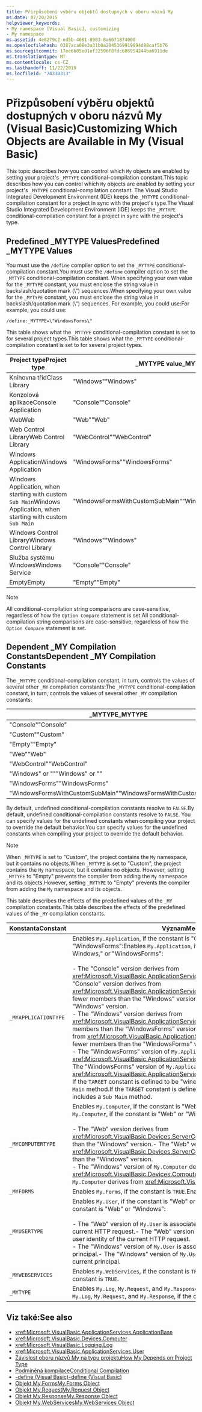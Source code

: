 ```yaml
---
title: Přizpůsobení výběru objektů dostupných v oboru názvů My
ms.date: 07/20/2015
helpviewer_keywords:
- My namespace [Visual Basic], customizing
- My namespace
ms.assetid: 4e8279c2-ed5b-4681-8903-8a6671874000
ms.openlocfilehash: 0387aca08e3a31b0a2045369919894d88caf5b76
ms.sourcegitcommit: 17ee6605e01ef32506f8fdc686954244ba6911de
ms.translationtype: MT
ms.contentlocale: cs-CZ
ms.lasthandoff: 11/22/2019
ms.locfileid: "74330313"
---
```

# <a name="customizing-which-objects-are-available-in-my-visual-basic"></a><span data-ttu-id="9c2cc-102">Přizpůsobení výběru objektů dostupných v oboru názvů My (Visual Basic)</span><span class="sxs-lookup"><span data-stu-id="9c2cc-102">Customizing Which Objects are Available in My (Visual Basic)</span></span>

<span data-ttu-id="9c2cc-103">This topic describes how you can control which `My` objects are enabled by setting your project's `_MYTYPE` conditional-compilation constant.</span><span class="sxs-lookup"><span data-stu-id="9c2cc-103">This topic describes how you can control which `My` objects are enabled by setting your project's `_MYTYPE` conditional-compilation constant.</span></span> <span data-ttu-id="9c2cc-104">The Visual Studio Integrated Development Environment (IDE) keeps the `_MYTYPE` conditional-compilation constant for a project in sync with the project's type.</span><span class="sxs-lookup"><span data-stu-id="9c2cc-104">The Visual Studio Integrated Development Environment (IDE) keeps the `_MYTYPE` conditional-compilation constant for a project in sync with the project's type.</span></span>  
  
## <a name="predefined-_mytype-values"></a><span data-ttu-id="9c2cc-105">Predefined \_MYTYPE Values</span><span class="sxs-lookup"><span data-stu-id="9c2cc-105">Predefined \_MYTYPE Values</span></span>  

<span data-ttu-id="9c2cc-106">You must use the `/define` compiler option to set the `_MYTYPE` conditional-compilation constant.</span><span class="sxs-lookup"><span data-stu-id="9c2cc-106">You must use the `/define` compiler option to set the `_MYTYPE` conditional-compilation constant.</span></span> <span data-ttu-id="9c2cc-107">When specifying your own value for the `_MYTYPE` constant, you must enclose the string value in backslash/quotation mark (\\") sequences.</span><span class="sxs-lookup"><span data-stu-id="9c2cc-107">When specifying your own value for the `_MYTYPE` constant, you must enclose the string value in backslash/quotation mark (\\") sequences.</span></span> <span data-ttu-id="9c2cc-108">For example, you could use:</span><span class="sxs-lookup"><span data-stu-id="9c2cc-108">For example, you could use:</span></span>  
  
```console  
/define:_MYTYPE=\"WindowsForms\"  
```  
  
 <span data-ttu-id="9c2cc-109">This table shows what the `_MYTYPE` conditional-compilation constant is set to for several project types.</span><span class="sxs-lookup"><span data-stu-id="9c2cc-109">This table shows what the `_MYTYPE` conditional-compilation constant is set to for several project types.</span></span>  
  
|<span data-ttu-id="9c2cc-110">Project type</span><span class="sxs-lookup"><span data-stu-id="9c2cc-110">Project type</span></span>|<span data-ttu-id="9c2cc-111">\_MYTYPE value</span><span class="sxs-lookup"><span data-stu-id="9c2cc-111">\_MYTYPE value</span></span>|  
|------------------|--------------------|  
|<span data-ttu-id="9c2cc-112">Knihovna tříd</span><span class="sxs-lookup"><span data-stu-id="9c2cc-112">Class Library</span></span>|<span data-ttu-id="9c2cc-113">"Windows"</span><span class="sxs-lookup"><span data-stu-id="9c2cc-113">"Windows"</span></span>|  
|<span data-ttu-id="9c2cc-114">Konzolová aplikace</span><span class="sxs-lookup"><span data-stu-id="9c2cc-114">Console Application</span></span>|<span data-ttu-id="9c2cc-115">"Console"</span><span class="sxs-lookup"><span data-stu-id="9c2cc-115">"Console"</span></span>|  
|<span data-ttu-id="9c2cc-116">Web</span><span class="sxs-lookup"><span data-stu-id="9c2cc-116">Web</span></span>|<span data-ttu-id="9c2cc-117">"Web"</span><span class="sxs-lookup"><span data-stu-id="9c2cc-117">"Web"</span></span>|  
|<span data-ttu-id="9c2cc-118">Web Control Library</span><span class="sxs-lookup"><span data-stu-id="9c2cc-118">Web Control Library</span></span>|<span data-ttu-id="9c2cc-119">"WebControl"</span><span class="sxs-lookup"><span data-stu-id="9c2cc-119">"WebControl"</span></span>|  
|<span data-ttu-id="9c2cc-120">Windows Application</span><span class="sxs-lookup"><span data-stu-id="9c2cc-120">Windows Application</span></span>|<span data-ttu-id="9c2cc-121">"WindowsForms"</span><span class="sxs-lookup"><span data-stu-id="9c2cc-121">"WindowsForms"</span></span>|  
|<span data-ttu-id="9c2cc-122">Windows Application, when starting with custom `Sub Main`</span><span class="sxs-lookup"><span data-stu-id="9c2cc-122">Windows Application, when starting with custom `Sub Main`</span></span>|<span data-ttu-id="9c2cc-123">"WindowsFormsWithCustomSubMain"</span><span class="sxs-lookup"><span data-stu-id="9c2cc-123">"WindowsFormsWithCustomSubMain"</span></span>|  
|<span data-ttu-id="9c2cc-124">Windows Control Library</span><span class="sxs-lookup"><span data-stu-id="9c2cc-124">Windows Control Library</span></span>|<span data-ttu-id="9c2cc-125">"Windows"</span><span class="sxs-lookup"><span data-stu-id="9c2cc-125">"Windows"</span></span>|  
|<span data-ttu-id="9c2cc-126">Služba systému Windows</span><span class="sxs-lookup"><span data-stu-id="9c2cc-126">Windows Service</span></span>|<span data-ttu-id="9c2cc-127">"Console"</span><span class="sxs-lookup"><span data-stu-id="9c2cc-127">"Console"</span></span>|  
|<span data-ttu-id="9c2cc-128">Empty</span><span class="sxs-lookup"><span data-stu-id="9c2cc-128">Empty</span></span>|<span data-ttu-id="9c2cc-129">"Empty"</span><span class="sxs-lookup"><span data-stu-id="9c2cc-129">"Empty"</span></span>|  
  
> [!NOTE]
> <span data-ttu-id="9c2cc-130">All conditional-compilation string comparisons are case-sensitive, regardless of how the `Option Compare` statement is set.</span><span class="sxs-lookup"><span data-stu-id="9c2cc-130">All conditional-compilation string comparisons are case-sensitive, regardless of how the `Option Compare` statement is set.</span></span>  
  
## <a name="dependent-_my-compilation-constants"></a><span data-ttu-id="9c2cc-131">Dependent \_MY Compilation Constants</span><span class="sxs-lookup"><span data-stu-id="9c2cc-131">Dependent \_MY Compilation Constants</span></span>  

<span data-ttu-id="9c2cc-132">The `_MYTYPE` conditional-compilation constant, in turn, controls the values of several other `_MY` compilation constants:</span><span class="sxs-lookup"><span data-stu-id="9c2cc-132">The `_MYTYPE` conditional-compilation constant, in turn, controls the values of several other `_MY` compilation constants:</span></span>  
  
|<span data-ttu-id="9c2cc-133">\_MYTYPE</span><span class="sxs-lookup"><span data-stu-id="9c2cc-133">\_MYTYPE</span></span>|<span data-ttu-id="9c2cc-134">\_MYAPPLICATIONTYPE</span><span class="sxs-lookup"><span data-stu-id="9c2cc-134">\_MYAPPLICATIONTYPE</span></span>|<span data-ttu-id="9c2cc-135">\_MYCOMPUTERTYPE</span><span class="sxs-lookup"><span data-stu-id="9c2cc-135">\_MYCOMPUTERTYPE</span></span>|<span data-ttu-id="9c2cc-136">\_MYFORMS</span><span class="sxs-lookup"><span data-stu-id="9c2cc-136">\_MYFORMS</span></span>|<span data-ttu-id="9c2cc-137">\_MYUSERTYPE</span><span class="sxs-lookup"><span data-stu-id="9c2cc-137">\_MYUSERTYPE</span></span>|<span data-ttu-id="9c2cc-138">\_MYWEBSERVICES</span><span class="sxs-lookup"><span data-stu-id="9c2cc-138">\_MYWEBSERVICES</span></span>|  
|--------------|-------------------------|----------------------|---------------|------------------|---------------------|  
|<span data-ttu-id="9c2cc-139">"Console"</span><span class="sxs-lookup"><span data-stu-id="9c2cc-139">"Console"</span></span>|<span data-ttu-id="9c2cc-140">"Console"</span><span class="sxs-lookup"><span data-stu-id="9c2cc-140">"Console"</span></span>|<span data-ttu-id="9c2cc-141">"Windows"</span><span class="sxs-lookup"><span data-stu-id="9c2cc-141">"Windows"</span></span>|<span data-ttu-id="9c2cc-142">Undefined</span><span class="sxs-lookup"><span data-stu-id="9c2cc-142">Undefined</span></span>|<span data-ttu-id="9c2cc-143">"Windows"</span><span class="sxs-lookup"><span data-stu-id="9c2cc-143">"Windows"</span></span>|<span data-ttu-id="9c2cc-144">TRUE</span><span class="sxs-lookup"><span data-stu-id="9c2cc-144">TRUE</span></span>|  
|<span data-ttu-id="9c2cc-145">"Custom"</span><span class="sxs-lookup"><span data-stu-id="9c2cc-145">"Custom"</span></span>|<span data-ttu-id="9c2cc-146">Undefined</span><span class="sxs-lookup"><span data-stu-id="9c2cc-146">Undefined</span></span>|<span data-ttu-id="9c2cc-147">Undefined</span><span class="sxs-lookup"><span data-stu-id="9c2cc-147">Undefined</span></span>|<span data-ttu-id="9c2cc-148">Undefined</span><span class="sxs-lookup"><span data-stu-id="9c2cc-148">Undefined</span></span>|<span data-ttu-id="9c2cc-149">Undefined</span><span class="sxs-lookup"><span data-stu-id="9c2cc-149">Undefined</span></span>|<span data-ttu-id="9c2cc-150">Undefined</span><span class="sxs-lookup"><span data-stu-id="9c2cc-150">Undefined</span></span>|  
|<span data-ttu-id="9c2cc-151">"Empty"</span><span class="sxs-lookup"><span data-stu-id="9c2cc-151">"Empty"</span></span>|<span data-ttu-id="9c2cc-152">Undefined</span><span class="sxs-lookup"><span data-stu-id="9c2cc-152">Undefined</span></span>|<span data-ttu-id="9c2cc-153">Undefined</span><span class="sxs-lookup"><span data-stu-id="9c2cc-153">Undefined</span></span>|<span data-ttu-id="9c2cc-154">Undefined</span><span class="sxs-lookup"><span data-stu-id="9c2cc-154">Undefined</span></span>|<span data-ttu-id="9c2cc-155">Undefined</span><span class="sxs-lookup"><span data-stu-id="9c2cc-155">Undefined</span></span>|<span data-ttu-id="9c2cc-156">Undefined</span><span class="sxs-lookup"><span data-stu-id="9c2cc-156">Undefined</span></span>|  
|<span data-ttu-id="9c2cc-157">"Web"</span><span class="sxs-lookup"><span data-stu-id="9c2cc-157">"Web"</span></span>|<span data-ttu-id="9c2cc-158">Undefined</span><span class="sxs-lookup"><span data-stu-id="9c2cc-158">Undefined</span></span>|<span data-ttu-id="9c2cc-159">"Web"</span><span class="sxs-lookup"><span data-stu-id="9c2cc-159">"Web"</span></span>|<span data-ttu-id="9c2cc-160">FALSE</span><span class="sxs-lookup"><span data-stu-id="9c2cc-160">FALSE</span></span>|<span data-ttu-id="9c2cc-161">"Web"</span><span class="sxs-lookup"><span data-stu-id="9c2cc-161">"Web"</span></span>|<span data-ttu-id="9c2cc-162">FALSE</span><span class="sxs-lookup"><span data-stu-id="9c2cc-162">FALSE</span></span>|  
|<span data-ttu-id="9c2cc-163">"WebControl"</span><span class="sxs-lookup"><span data-stu-id="9c2cc-163">"WebControl"</span></span>|<span data-ttu-id="9c2cc-164">Undefined</span><span class="sxs-lookup"><span data-stu-id="9c2cc-164">Undefined</span></span>|<span data-ttu-id="9c2cc-165">"Web"</span><span class="sxs-lookup"><span data-stu-id="9c2cc-165">"Web"</span></span>|<span data-ttu-id="9c2cc-166">FALSE</span><span class="sxs-lookup"><span data-stu-id="9c2cc-166">FALSE</span></span>|<span data-ttu-id="9c2cc-167">"Web"</span><span class="sxs-lookup"><span data-stu-id="9c2cc-167">"Web"</span></span>|<span data-ttu-id="9c2cc-168">TRUE</span><span class="sxs-lookup"><span data-stu-id="9c2cc-168">TRUE</span></span>|  
|<span data-ttu-id="9c2cc-169">"Windows" or ""</span><span class="sxs-lookup"><span data-stu-id="9c2cc-169">"Windows" or ""</span></span>|<span data-ttu-id="9c2cc-170">"Windows"</span><span class="sxs-lookup"><span data-stu-id="9c2cc-170">"Windows"</span></span>|<span data-ttu-id="9c2cc-171">"Windows"</span><span class="sxs-lookup"><span data-stu-id="9c2cc-171">"Windows"</span></span>|<span data-ttu-id="9c2cc-172">Undefined</span><span class="sxs-lookup"><span data-stu-id="9c2cc-172">Undefined</span></span>|<span data-ttu-id="9c2cc-173">"Windows"</span><span class="sxs-lookup"><span data-stu-id="9c2cc-173">"Windows"</span></span>|<span data-ttu-id="9c2cc-174">TRUE</span><span class="sxs-lookup"><span data-stu-id="9c2cc-174">TRUE</span></span>|  
|<span data-ttu-id="9c2cc-175">"WindowsForms"</span><span class="sxs-lookup"><span data-stu-id="9c2cc-175">"WindowsForms"</span></span>|<span data-ttu-id="9c2cc-176">"WindowsForms"</span><span class="sxs-lookup"><span data-stu-id="9c2cc-176">"WindowsForms"</span></span>|<span data-ttu-id="9c2cc-177">"Windows"</span><span class="sxs-lookup"><span data-stu-id="9c2cc-177">"Windows"</span></span>|<span data-ttu-id="9c2cc-178">TRUE</span><span class="sxs-lookup"><span data-stu-id="9c2cc-178">TRUE</span></span>|<span data-ttu-id="9c2cc-179">"Windows"</span><span class="sxs-lookup"><span data-stu-id="9c2cc-179">"Windows"</span></span>|<span data-ttu-id="9c2cc-180">TRUE</span><span class="sxs-lookup"><span data-stu-id="9c2cc-180">TRUE</span></span>|  
|<span data-ttu-id="9c2cc-181">"WindowsFormsWithCustomSubMain"</span><span class="sxs-lookup"><span data-stu-id="9c2cc-181">"WindowsFormsWithCustomSubMain"</span></span>|<span data-ttu-id="9c2cc-182">"Console"</span><span class="sxs-lookup"><span data-stu-id="9c2cc-182">"Console"</span></span>|<span data-ttu-id="9c2cc-183">"Windows"</span><span class="sxs-lookup"><span data-stu-id="9c2cc-183">"Windows"</span></span>|<span data-ttu-id="9c2cc-184">TRUE</span><span class="sxs-lookup"><span data-stu-id="9c2cc-184">TRUE</span></span>|<span data-ttu-id="9c2cc-185">"Windows"</span><span class="sxs-lookup"><span data-stu-id="9c2cc-185">"Windows"</span></span>|<span data-ttu-id="9c2cc-186">TRUE</span><span class="sxs-lookup"><span data-stu-id="9c2cc-186">TRUE</span></span>|  
  
 <span data-ttu-id="9c2cc-187">By default, undefined conditional-compilation constants resolve to `FALSE`.</span><span class="sxs-lookup"><span data-stu-id="9c2cc-187">By default, undefined conditional-compilation constants resolve to `FALSE`.</span></span> <span data-ttu-id="9c2cc-188">You can specify values for the undefined constants when compiling your project to override the default behavior.</span><span class="sxs-lookup"><span data-stu-id="9c2cc-188">You can specify values for the undefined constants when compiling your project to override the default behavior.</span></span>  
  
> [!NOTE]
> <span data-ttu-id="9c2cc-189">When `_MYTYPE` is set to "Custom", the project contains the `My` namespace, but it contains no objects.</span><span class="sxs-lookup"><span data-stu-id="9c2cc-189">When `_MYTYPE` is set to "Custom", the project contains the `My` namespace, but it contains no objects.</span></span> <span data-ttu-id="9c2cc-190">However, setting `_MYTYPE` to "Empty" prevents the compiler from adding the `My` namespace and its objects.</span><span class="sxs-lookup"><span data-stu-id="9c2cc-190">However, setting `_MYTYPE` to "Empty" prevents the compiler from adding the `My` namespace and its objects.</span></span>  
  
 <span data-ttu-id="9c2cc-191">This table describes the effects of the predefined values of the `_MY` compilation constants.</span><span class="sxs-lookup"><span data-stu-id="9c2cc-191">This table describes the effects of the predefined values of the `_MY` compilation constants.</span></span>  
  
|<span data-ttu-id="9c2cc-192">Konstanta</span><span class="sxs-lookup"><span data-stu-id="9c2cc-192">Constant</span></span>|<span data-ttu-id="9c2cc-193">Význam</span><span class="sxs-lookup"><span data-stu-id="9c2cc-193">Meaning</span></span>|  
|--------------|-------------|  
|`_MYAPPLICATIONTYPE`|<span data-ttu-id="9c2cc-194">Enables `My.Application`, if the constant is "Console," Windows," or "WindowsForms":</span><span class="sxs-lookup"><span data-stu-id="9c2cc-194">Enables `My.Application`, if the constant is "Console," Windows," or "WindowsForms":</span></span><br /><br /> <span data-ttu-id="9c2cc-195">-   The "Console" version derives from <xref:Microsoft.VisualBasic.ApplicationServices.ConsoleApplicationBase>.</span><span class="sxs-lookup"><span data-stu-id="9c2cc-195">-   The "Console" version derives from <xref:Microsoft.VisualBasic.ApplicationServices.ConsoleApplicationBase>.</span></span> <span data-ttu-id="9c2cc-196">and has fewer members than the "Windows" version.</span><span class="sxs-lookup"><span data-stu-id="9c2cc-196">and has fewer members than the "Windows" version.</span></span><br /><span data-ttu-id="9c2cc-197">-   The "Windows" version derives from <xref:Microsoft.VisualBasic.ApplicationServices.ApplicationBase>.and has fewer members than the "WindowsForms" version.</span><span class="sxs-lookup"><span data-stu-id="9c2cc-197">-   The "Windows" version derives from <xref:Microsoft.VisualBasic.ApplicationServices.ApplicationBase>.and has fewer members than the "WindowsForms" version.</span></span><br /><span data-ttu-id="9c2cc-198">-   The "WindowsForms" version of `My.Application` derives from <xref:Microsoft.VisualBasic.ApplicationServices.WindowsFormsApplicationBase>.</span><span class="sxs-lookup"><span data-stu-id="9c2cc-198">-   The "WindowsForms" version of `My.Application` derives from <xref:Microsoft.VisualBasic.ApplicationServices.WindowsFormsApplicationBase>.</span></span> <span data-ttu-id="9c2cc-199">If the `TARGET` constant is defined to be "winexe", then the class includes a `Sub Main` method.</span><span class="sxs-lookup"><span data-stu-id="9c2cc-199">If the `TARGET` constant is defined to be "winexe", then the class includes a `Sub Main` method.</span></span>|  
|`_MYCOMPUTERTYPE`|<span data-ttu-id="9c2cc-200">Enables `My.Computer`, if the constant is "Web" or "Windows":</span><span class="sxs-lookup"><span data-stu-id="9c2cc-200">Enables `My.Computer`, if the constant is "Web" or "Windows":</span></span><br /><br /> <span data-ttu-id="9c2cc-201">-   The "Web" version derives from <xref:Microsoft.VisualBasic.Devices.ServerComputer>, and has fewer members than the "Windows" version.</span><span class="sxs-lookup"><span data-stu-id="9c2cc-201">-   The "Web" version derives from <xref:Microsoft.VisualBasic.Devices.ServerComputer>, and has fewer members than the "Windows" version.</span></span><br /><span data-ttu-id="9c2cc-202">-   The "Windows" version of `My.Computer` derives from <xref:Microsoft.VisualBasic.Devices.Computer>.</span><span class="sxs-lookup"><span data-stu-id="9c2cc-202">-   The "Windows" version of `My.Computer` derives from <xref:Microsoft.VisualBasic.Devices.Computer>.</span></span>|  
|`_MYFORMS`|<span data-ttu-id="9c2cc-203">Enables `My.Forms`, if the constant is `TRUE`.</span><span class="sxs-lookup"><span data-stu-id="9c2cc-203">Enables `My.Forms`, if the constant is `TRUE`.</span></span>|  
|`_MYUSERTYPE`|<span data-ttu-id="9c2cc-204">Enables `My.User`, if the constant is "Web" or "Windows":</span><span class="sxs-lookup"><span data-stu-id="9c2cc-204">Enables `My.User`, if the constant is "Web" or "Windows":</span></span><br /><br /> <span data-ttu-id="9c2cc-205">-   The "Web" version of `My.User` is associated with the user identity of the current HTTP request.</span><span class="sxs-lookup"><span data-stu-id="9c2cc-205">-   The "Web" version of `My.User` is associated with the user identity of the current HTTP request.</span></span><br /><span data-ttu-id="9c2cc-206">-   The "Windows" version of `My.User` is associated with the thread's current principal.</span><span class="sxs-lookup"><span data-stu-id="9c2cc-206">-   The "Windows" version of `My.User` is associated with the thread's current principal.</span></span>|  
|`_MYWEBSERVICES`|<span data-ttu-id="9c2cc-207">Enables `My.WebServices`, if the constant is `TRUE`.</span><span class="sxs-lookup"><span data-stu-id="9c2cc-207">Enables `My.WebServices`, if the constant is `TRUE`.</span></span>|  
|`_MYTYPE`|<span data-ttu-id="9c2cc-208">Enables `My.Log`, `My.Request`, and `My.Response`, if the constant is "Web".</span><span class="sxs-lookup"><span data-stu-id="9c2cc-208">Enables `My.Log`, `My.Request`, and `My.Response`, if the constant is "Web".</span></span>|  
  
## <a name="see-also"></a><span data-ttu-id="9c2cc-209">Viz také:</span><span class="sxs-lookup"><span data-stu-id="9c2cc-209">See also</span></span>

- <xref:Microsoft.VisualBasic.ApplicationServices.ApplicationBase>
- <xref:Microsoft.VisualBasic.Devices.Computer>
- <xref:Microsoft.VisualBasic.Logging.Log>
- <xref:Microsoft.VisualBasic.ApplicationServices.User>
- [<span data-ttu-id="9c2cc-210">Závislost oboru názvů My na typu projektu</span><span class="sxs-lookup"><span data-stu-id="9c2cc-210">How My Depends on Project Type</span></span>](../../../visual-basic/developing-apps/development-with-my/how-my-depends-on-project-type.md)
- [<span data-ttu-id="9c2cc-211">Podmíněná kompilace</span><span class="sxs-lookup"><span data-stu-id="9c2cc-211">Conditional Compilation</span></span>](../../../visual-basic/programming-guide/program-structure/conditional-compilation.md)
- [<span data-ttu-id="9c2cc-212">-define (Visual Basic)</span><span class="sxs-lookup"><span data-stu-id="9c2cc-212">-define (Visual Basic)</span></span>](../../../visual-basic/reference/command-line-compiler/define.md)
- [<span data-ttu-id="9c2cc-213">Objekt My.Forms</span><span class="sxs-lookup"><span data-stu-id="9c2cc-213">My.Forms Object</span></span>](../../../visual-basic/language-reference/objects/my-forms-object.md)
- [<span data-ttu-id="9c2cc-214">Objekt My.Request</span><span class="sxs-lookup"><span data-stu-id="9c2cc-214">My.Request Object</span></span>](../../../visual-basic/language-reference/objects/my-request-object.md)
- [<span data-ttu-id="9c2cc-215">Objekt My.Response</span><span class="sxs-lookup"><span data-stu-id="9c2cc-215">My.Response Object</span></span>](../../../visual-basic/language-reference/objects/my-response-object.md)
- [<span data-ttu-id="9c2cc-216">Objekt My.WebServices</span><span class="sxs-lookup"><span data-stu-id="9c2cc-216">My.WebServices Object</span></span>](../../../visual-basic/language-reference/objects/my-webservices-object.md)
